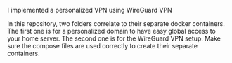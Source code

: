 I implemented a personalized VPN using WireGuard VPN

In this repository, two folders correlate to their separate docker containers. The first one is for a personalized domain to have easy global access to your home server. The second one is for the WireGuard VPN setup. Make sure the compose files are used correctly to create their separate containers.
